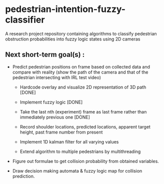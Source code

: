 # pedestrian-intention-fuzzy-classifier
A research project repository containing algorithms to classify pedestrian obstruction probabilities into fuzzy logic states using 2D cameras 

## Next short-term goal(s) :

- Predict pedestrian positions on frame based on collected data and compare with reality (show the path of the camera and that of the pedestrian intersecting with IRL test video)
    - Hardcode overlay and visualize 2D representation of 3D path [DONE]
    - Implement fuzzy logic [DONE]
    - Take the last nth (experiment) frame as last frame rather than immediately previous one [DONE]
    - Record shoulder locations, predicted locations, apparent target height, past frame number from present
    
    - Implement 1D kalman filter for all varying values
    - Extend algorithm to multiple pedestrians by multithreading
    
- Figure out formulae to get collision probability from obtained variables.
- Draw decision making automata & fuzzy logic map for collision prediction.





